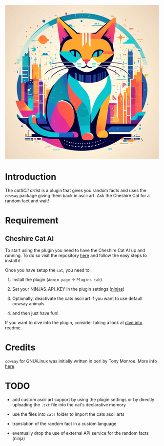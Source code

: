 <p align="center">
  <img src="https://github.com/kodaline/the-catSCII-artist/blob/develop/img/the_catscii_artist_logo.png?raw=true" />
</p>

# Introduction

The *catSCII artist* is a plugin that gives you random facts and uses the `cowsay` package giving them back in ascii art.
Ask the Cheshire Cat for a random fact and wait!

# Requirement

## Cheshire Cat AI

To start using the plugin you need to have the Cheshire Cat AI up and running. To do so visit the repository [here](https://github.com/cheshire-cat-ai/core) and follow the easy steps to install it.

Once you have setup the `cat`, you need to:

1. Install the plugin (`Admin page` -> `Plugins tab`)

2. Set your NINJAS_API_KEY in the plugin settings ([ninjas](https://api-ninjas.com))

3. Optionally, deactivate the cats ascii art if you want to use default cowsay animals

4. and then just have fun!

If you want to dive into the plugin, consider taking a look at [dive into](dive_into.md) readme.

# Credits

`cowsay` for GNU/Linux was initially written in perl by Tony Monroe. More info [here](https://en.wikipedia.org/wiki/Cowsay).

# TODO

- add custom ascii art support by using the plugin settings or by directly uploading the `.txt` file into the cat's declarative memory

- use the files into `cats` folder to import the cats ascii arts

- translation of the random fact in a custom language

- eventually drop the use of external API service for the random facts (ninja)

